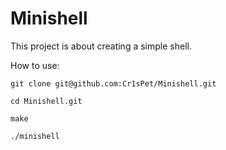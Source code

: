 # Minishell
This project is about creating a simple shell.

How to use:

```
git clone git@github.com:Cr1sPet/Minishell.git

cd Minishell.git

make

./minishell
```
